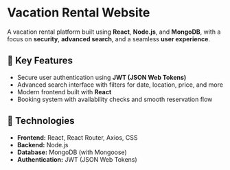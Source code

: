 # Vacation Rental Website

A vacation rental platform built using **React**, **Node.js**, and **MongoDB**, with a focus on **security**, **advanced search**, and a seamless **user experience**.

## 🔐 Key Features

- Secure user authentication using **JWT (JSON Web Tokens)**
- Advanced search interface with filters for date, location, price, and more
- Modern frontend built with **React**
- Booking system with availability checks and smooth reservation flow

## 🧰 Technologies

- **Frontend:** React, React Router, Axios, CSS  
- **Backend:** Node.js  
- **Database:** MongoDB (with Mongoose)  
- **Authentication:** JWT (JSON Web Tokens)
